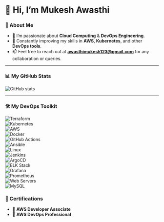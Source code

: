 # 👋 Hi, I’m Mukesh Awasthi  

### 🌟 About Me  
- 👀 I’m passionate about **Cloud Computing** & **DevOps Engineering**.  
- 🌱 Constantly improving my skills in **AWS**, **Kubernetes**, and other **DevOps tools**.  
- 📫 Feel free to reach out at **awasthimukesh123@gmail.com** for any collaboration or queries.  

---

### 📊 My GitHub Stats  

![GitHub stats](https://github-readme-stats.vercel.app/api?username=mukes137&show_icons=true&hide_rank=true&theme=radical)

---
### 🛠️ My DevOps Toolkit  
![Terraform](https://img.shields.io/badge/-Terraform-blueviolet?style=for-the-badge&logo=terraform&logoColor=white)  
![Kubernetes](https://img.shields.io/badge/-Kubernetes-blue?style=for-the-badge&logo=kubernetes&logoColor=white)  
![AWS](https://img.shields.io/badge/-AWS-orange?style=for-the-badge&logo=amazon-aws&logoColor=white)  
![Docker](https://img.shields.io/badge/-Docker-skyblue?style=for-the-badge&logo=docker&logoColor=white)  
![GitHub Actions](https://img.shields.io/badge/-GitHub%20Actions-darkblue?style=for-the-badge&logo=githubactions&logoColor=white)  
![Ansible](https://img.shields.io/badge/-Ansible-darkred?style=for-the-badge&logo=ansible&logoColor=white)  
![Linux](https://img.shields.io/badge/-Linux-009639?style=for-the-badge&logo=linux&logoColor=white)  
![Jenkins](https://img.shields.io/badge/-Jenkins-orange?style=for-the-badge&logo=jenkins&logoColor=white)  
![ArgoCD](https://img.shields.io/badge/-ArgoCD-33a8f2?style=for-the-badge&logo=argo&logoColor=white)  
![ELK Stack](https://img.shields.io/badge/-ELK%20Stack-d33d3d?style=for-the-badge&logo=elasticsearch&logoColor=white)  
![Grafana](https://img.shields.io/badge/-Grafana-000000?style=for-the-badge&logo=grafana&logoColor=white)  
![Prometheus](https://img.shields.io/badge/-Prometheus-00d0f2?style=for-the-badge&logo=prometheus&logoColor=white)  
![Web Servers](https://img.shields.io/badge/-Web%20Servers-0078d4?style=for-the-badge&logo=nginx&logoColor=white)  
![MySQL](https://img.shields.io/badge/-MySQL-4479A1?style=for-the-badge&logo=mysql&logoColor=white)  

### 📜 Certifications
- 🏅 **AWS Developer Associate**  
- 🏅 **AWS DevOps Professional**  

